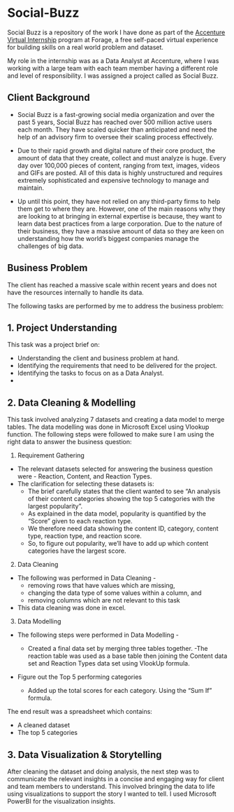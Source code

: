 # Social-Buzz

Social Buzz is a repository of the work I have done as part of the [Accenture Virtual Internship](https://www.theforage.com/virtual-internships/prototype/hzmoNKtzvAzXsEqx8/data-analytics-virtual-experience?forceFastTrackV2=true) program at Forage, a free self-paced virtual experience for building skills on a real world problem and dataset. 

My role in the internship was as a Data Analyst at Accenture, where I was working with a large team with each team member having a different role and level of responsibility. I was assigned a project called as Social Buzz. 
 
## Client Background
* Social Buzz is a fast-growing social media organization and over the past 5 years, Social Buzz has reached over 500 million active users each month. They have scaled quicker than anticipated and need the help of an advisory firm to oversee their scaling process effectively.

* Due to their rapid growth and digital nature of their core product, the amount of data that they create, collect and must analyze is huge. Every day over 100,000 pieces of content, ranging from text, images, videos and GIFs are posted. All of this data is highly unstructured and requires extremely sophisticated and expensive technology to manage and maintain.

* Up until this point, they have not relied on any third-party firms to help them get to where they are. However, one of the main reasons why they are looking to at bringing in external expertise is because, they want to learn data best practices from a large corporation. Due to the nature of their business, they have a massive amount of data so they are keen on understanding how the world’s biggest companies manage the challenges of big data.

## Business Problem
The client has reached a massive scale within recent years and does not have the resources internally to handle its data.

The following tasks are performed by me to address the business problem:
## 1. Project Understanding
This task was a project brief on:
   - Understanding the client and business problem at hand.
   - Identifying the requirements that need to be delivered for the project.
   - Identifying the tasks to focus on as a Data Analyst.
   - 
## 2. Data Cleaning & Modelling
This task involved analyzing 7 datasets and creating a data model to merge tables. The data modelling was done in Microsoft Excel using Vlookup function. The following steps were followed to make sure I am using the right data to answer the business question:
   1) Requirement Gathering
   * The relevant datasets selected for answering the business question were - Reaction, Content, and Reaction Types. 
   * The clarification for selecting these datasets is:
      - The brief carefully states that the client wanted to see “An analysis of their content categories showing the top 5 categories with the largest popularity”.
      - As explained in the data model, popularity is quantified by the “Score” given to each reaction type.
      - We therefore need data showing the content ID, category, content type, reaction type, and reaction score.
      - So, to figure out popularity, we’ll have to add up which content categories have the largest score.

   2) Data Cleaning
   * The following was performed in Data Cleaning - 
      - removing rows that have values which are missing,
      - changing the data type of some values within a column, and
      - removing columns which are not relevant to this task
   * This data cleaning was done in excel.
   
   3) Data Modelling
   * The following steps were performed in Data Modelling - 
      - Created a final data set by merging three tables together. 
      -The reaction table was used as a base table then joining the Content data set and Reaction Types data set using VlookUp formula.

   * Figure out the Top 5 performing categories
      - Added up the total scores for each category. Using the “Sum If” formula.


The end result was a spreadsheet which contains:

- A cleaned dataset
- The top 5 categories

## 3. Data Visualization & Storytelling
After cleaning the dataset and doing analysis, the next step was to communicate the relevant insights in a concise and engaging way for client and team members to understand. This involved bringing the data to life using visualizations to support the story I wanted to tell. I used Microsoft PowerBI for the visualization insights.
